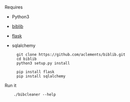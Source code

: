 Requires

* Python3
* [biblib](https://github.com/aclements/biblib)
* [flask](http://flask.pocoo.org/)
* sqlalchemy

        git clone https://github.com/aclements/biblib.git
        cd biblib
        python3 setup.py install

        pip install flask 
        pip install sqlalchemy


Run it

        ./bibcleaner --help